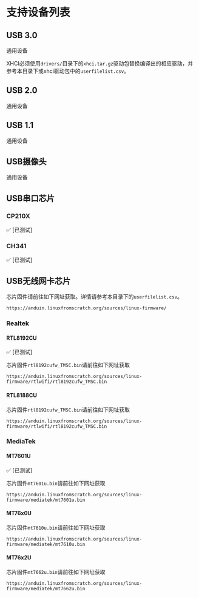 # 支持设备列表

## USB 3.0
通用设备

XHCI必须使用`drivers/`目录下的`xhci.tar.gz`驱动包替换编译出的相应驱动，并参考本目录下或xhci驱动包中的`userfilelist.csv`。

## USB 2.0
通用设备

## USB 1.1
通用设备

## USB摄像头
通用设备

## USB串口芯片
### CP210X
✅ [已测试]
### CH341
✅ [已测试]

## USB无线网卡芯片
芯片固件请前往如下网址获取。详情请参考本目录下的`userfilelist.csv`。
```
https://anduin.linuxfromscratch.org/sources/linux-firmware/
```
### Realtek

#### RTL8192CU
✅ [已测试]

芯片固件`rtl8192cufw_TMSC.bin`请前往如下网址获取
```
https://anduin.linuxfromscratch.org/sources/linux-firmware/rtlwifi/rtl8192cufw_TMSC.bin
```

#### RTL8188CU
芯片固件`rtl8192cufw_TMSC.bin`请前往如下网址获取
```
https://anduin.linuxfromscratch.org/sources/linux-firmware/rtlwifi/rtl8192cufw_TMSC.bin
```

### MediaTek

#### MT7601U
✅ [已测试]

芯片固件`mt7601u.bin`请前往如下网址获取
```
https://anduin.linuxfromscratch.org/sources/linux-firmware/mediatek/mt7601u.bin
```

#### MT76x0U
芯片固件`mt7610u.bin`请前往如下网址获取
```
https://anduin.linuxfromscratch.org/sources/linux-firmware/mediatek/mt7610u.bin
```

#### MT76x2U
芯片固件`mt7662u.bin`请前往如下网址获取
```
https://anduin.linuxfromscratch.org/sources/linux-firmware/mediatek/mt7662u.bin
```
